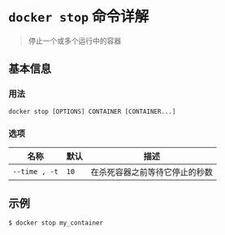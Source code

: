 # `docker stop` 命令详解

> 停止一个或多个运行中的容器

## 基本信息

### 用法

```
docker stop [OPTIONS] CONTAINER [CONTAINER...]
```

### 选项

| 名称 | 默认 | 描述 |
| ---- | ---- | ---- |
| `--time , -t` | `10` | 在杀死容器之前等待它停止的秒数 |

## 示例

```bash
$ docker stop my_container
```
